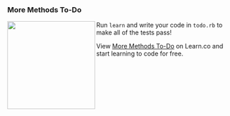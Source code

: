 
### More Methods To-Do
<img src="https://s3.amazonaws.com/after-school-assets/moar-cat.jpg" width="200px" align="left"> Run `learn` and write your code in `todo.rb` to make all of the tests pass!


<p data-visibility='hidden'>View <a href='https://learn.co/lessons/hs-more-methods-todo' title='More Methods To-Do'>More Methods To-Do</a> on Learn.co and start learning to code for free.</p>

